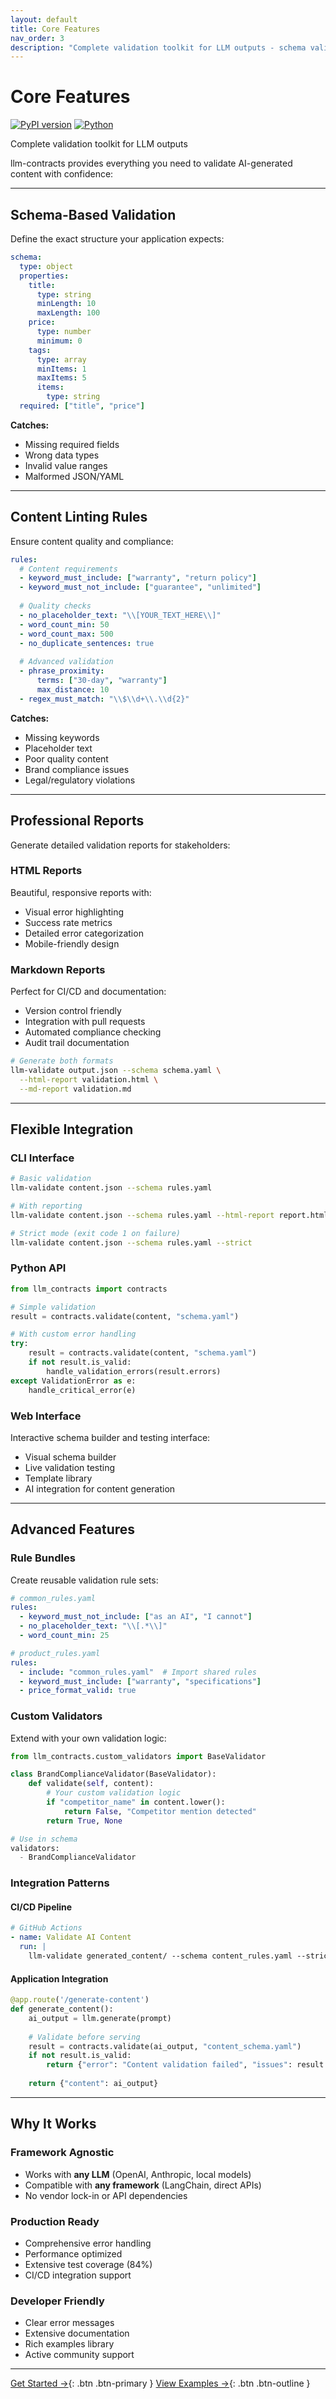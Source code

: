 ```yaml
---
layout: default
title: Core Features
nav_order: 3
description: "Complete validation toolkit for LLM outputs - schema validation, content linting, and professional reporting"
---
```


# Core Features

[![PyPI version](https://img.shields.io/pypi/v/llm-contracts)](https://pypi.org/project/llm-contracts/) [![Python](https://img.shields.io/badge/python-3.8+-blue)](https://www.python.org/downloads/)

Complete validation toolkit for LLM outputs

llm-contracts provides everything you need to validate AI-generated content with confidence:

---

## Schema-Based Validation

Define the exact structure your application expects:

```yaml
schema:
  type: object
  properties:
    title:
      type: string
      minLength: 10
      maxLength: 100
    price:
      type: number
      minimum: 0
    tags:
      type: array
      minItems: 1
      maxItems: 5
      items:
        type: string
  required: ["title", "price"]
```

**Catches:**
- Missing required fields
- Wrong data types
- Invalid value ranges
- Malformed JSON/YAML

---

## Content Linting Rules

Ensure content quality and compliance:

```yaml
rules:
  # Content requirements
  - keyword_must_include: ["warranty", "return policy"]
  - keyword_must_not_include: ["guarantee", "unlimited"]
  
  # Quality checks
  - no_placeholder_text: "\\[YOUR_TEXT_HERE\\]"
  - word_count_min: 50
  - word_count_max: 500
  - no_duplicate_sentences: true
  
  # Advanced validation
  - phrase_proximity:
      terms: ["30-day", "warranty"]
      max_distance: 10
  - regex_must_match: "\\$\\d+\\.\\d{2}"
```

**Catches:**
- Missing keywords
- Placeholder text
- Poor quality content
- Brand compliance issues
- Legal/regulatory violations

---

## Professional Reports

Generate detailed validation reports for stakeholders:

### HTML Reports
Beautiful, responsive reports with:
- Visual error highlighting
- Success rate metrics
- Detailed error categorization
- Mobile-friendly design

### Markdown Reports
Perfect for CI/CD and documentation:
- Version control friendly
- Integration with pull requests
- Automated compliance checking
- Audit trail documentation

```bash
# Generate both formats
llm-validate output.json --schema schema.yaml \
  --html-report validation.html \
  --md-report validation.md
```

---

## Flexible Integration

### CLI Interface
```bash
# Basic validation
llm-validate content.json --schema rules.yaml

# With reporting
llm-validate content.json --schema rules.yaml --html-report report.html

# Strict mode (exit code 1 on failure)
llm-validate content.json --schema rules.yaml --strict
```

### Python API
```python
from llm_contracts import contracts

# Simple validation
result = contracts.validate(content, "schema.yaml")

# With custom error handling
try:
    result = contracts.validate(content, "schema.yaml") 
    if not result.is_valid:
        handle_validation_errors(result.errors)
except ValidationError as e:
    handle_critical_error(e)
```

### Web Interface
Interactive schema builder and testing interface:
- Visual schema builder
- Live validation testing
- Template library
- AI integration for content generation

---

## Advanced Features

### Rule Bundles
Create reusable validation rule sets:

```yaml
# common_rules.yaml
rules:
  - keyword_must_not_include: ["as an AI", "I cannot"]
  - no_placeholder_text: "\\[.*\\]"
  - word_count_min: 25

# product_rules.yaml  
rules:
  - include: "common_rules.yaml"  # Import shared rules
  - keyword_must_include: ["warranty", "specifications"]
  - price_format_valid: true
```

### Custom Validators
Extend with your own validation logic:

```python
from llm_contracts.custom_validators import BaseValidator

class BrandComplianceValidator(BaseValidator):
    def validate(self, content):
        # Your custom validation logic
        if "competitor_name" in content.lower():
            return False, "Competitor mention detected"
        return True, None

# Use in schema
validators:
  - BrandComplianceValidator
```

### Integration Patterns

#### CI/CD Pipeline
```yaml
# GitHub Actions
- name: Validate AI Content
  run: |
    llm-validate generated_content/ --schema content_rules.yaml --strict
```

#### Application Integration
```python
@app.route('/generate-content')
def generate_content():
    ai_output = llm.generate(prompt)
    
    # Validate before serving
    result = contracts.validate(ai_output, "content_schema.yaml")
    if not result.is_valid:
        return {"error": "Content validation failed", "issues": result.errors}
    
    return {"content": ai_output}
```

---

## Why It Works

### Framework Agnostic
- Works with **any LLM** (OpenAI, Anthropic, local models)
- Compatible with **any framework** (LangChain, direct APIs)
- No vendor lock-in or API dependencies

### Production Ready
- Comprehensive error handling
- Performance optimized
- Extensive test coverage (84%)
- CI/CD integration support

### Developer Friendly
- Clear error messages
- Extensive documentation
- Rich examples library
- Active community support

---

[Get Started →](getting-started){: .btn .btn-primary }
[View Examples →](examples){: .btn .btn-outline } 
